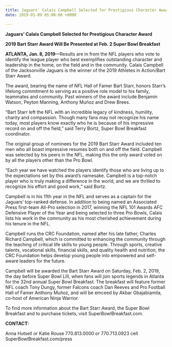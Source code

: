```yaml
---
title: Jaguars' Calais Campbell Selected for Prestigious Character Award
date: 2019-01-09 05:00:00 +0000

---
```

**Jaguars’ Calais Campbell Selected for Prestigious Character Award** 

**2019 Bart Starr Award Will Be Presented at Feb. 2 Super Bowl Breakfast** 

**ATLANTA, Jan. 8, 2019**—Results are in from the NFL players who vote to identify the league player who best exemplifies outstanding character and leadership in the home, on the field and in the community. Calais Campbell of the Jacksonville Jaguars is the winner of the 2019 Athletes in Action/Bart Starr Award. 

The award, bearing the name of NFL Hall of Famer Bart Starr, honors Starr’s lifelong commitment to serving as a positive role model to his family, teammates and community. Past winners of the award include Benjamin Watson, Peyton Manning, Anthony Muñoz and Drew Brees. 

“Bart Starr left the NFL with an incredible legacy of kindness, humility, charity and compassion. Though many fans may not recognize his name today, most players know exactly who he is because of his impressive record on and off the field,” said Terry Bortz, Super Bowl Breakfast coordinator. 

The original group of nominees for the 2019 Bart Starr Award included ten men who all boast impressive resumes both on and off the field. Campbell was selected by his peers in the NFL, making this the only award voted on by all the players other than the Pro Bowl. 

“Each year we have watched the players identify those who are living up to the expectations set by this award’s namesake. Campbell is a top-notch player who is truly making a difference in the world, and we are thrilled to recognize his effort and good work,” said Bortz. 

Campbell is in his 11th year in the NFL and serves as a captain for the Jaguars’ top-ranked defense. In addition to being named an Associated Press first-team All-Pro selection in 2017, winning the NFL 101 Awards AFC Defensive Player of the Year and being selected to three Pro Bowls, Calais lists his work in the community as his most cherished achievement during his tenure in the NFL. 

Campbell runs the CRC Foundation, named after his late father, Charles Richard Campbell, which is committed to enhancing the community through the teaching of critical life skills to young people. Through sports, creative talents, vocational skills, financial skills, and quality health and nutrition, the CRC Foundation helps develop young people into empowered and self-aware leaders for the future. 

Campbell will be awarded the Bart Starr Award on Saturday, Feb. 2, 2019, the day before Super Bowl LIII, when fans will join sports legends in Atlanta for the 32nd annual Super Bowl Breakfast. The breakfast will feature former NFL coach Tony Dungy, former Falcons coach Dan Reeves and Pro Football Hall of Famer Anthony Muñoz, and will be emceed by Akbar Gbajabiamila, co-host of American Ninja Warrior. 

To find more information about the Bart Starr Award, the Super Bowl Breakfast and to purchase tickets, visit SuperBowlBreakfast.com. 

**CONTACT:** 

Anna Hutsell or Katie Rouse 770.813.0000 or 770.713.0923 cell SuperBowlBreakfast.com/press 